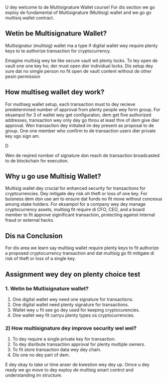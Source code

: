 U dey welcome to de Multisignature Wallet course! For dis section we go exploy de fundamental of Multisignature (Multisig) wallet and we go go multisiq wallet contract.

## Wetin be Multisignature Wallet?

Multisignatur (multisig) wallet ma a type if digital wallet wey require plenty keys to te authorize transaction for cryptocurrency.

Emagine multisig wey be like secure vault wit plenty locks. To tey open de vault one one key ho; der must open dier individual locks. Dis setup dey sure dat no simgle person no fit open de vault content without de other pesin permission

## How multiseg wallet dey work?

For multiseg wallet setup, each transaction must to dey recieve predetermined number of approval from plenty people wey form group. For eksampol for 3 of wallet wey get configuraton, dem get five authorized addresses, transaction wey only dey go throu at least thre of dem give dier approval. Wen transaction dey initiated im dey present as proposal to de group. One one member who confirm to de transaction users dier private key sgo sign am.

D

Wen de reqired nomber of signature don reach de transaction broadcasted to de blockchain for execution.

## Why u go use Multisig Wallet?

Multisig wallet dey crucial for enhanced security for transactions for cryptcurrencies. Dey mitigate dey risk oh theft or loss of one key. For buisness dem don use am to ensure dat funds no fit move without concesus among stake holders. For eksampol for a company wey dey manage cryptocurrency assets, multisig fit require di CFO, CEO, and a board member to fit approve siginificant transaction, protecting against internal fraud or external hacks.

## Dis na Conclusion

For dis area we learn say multisig wallet require plenty keys to fit authorize a proposed cryptocurrency transaction and dat multisig go fit mitigate di risk of theft or loss of a single key.

## Assignment wey dey on plenty choice test

### 1. Wetin be Multisignature wallet?

1. One digital wallet wey need one signature for transactions.
2. One digital wallet need plenty signature for transactions.
3. Wallet wey u fit see go dey used for keeping cryptocurencies.
4. One wallet wey fit carryu plenty types os cryptocurrencies.

### 2) How multisignature dey improve security wel wel?

1. To dey require a single private key for transaction.
2. To dey disribute transaction approval for plenty multiple owners.
3. To fit store transaction data wey dey chain.
4. Dis one no dey part of dem.

E dey okay to take ur time anser de kwestion wey dey up. Omce u dey ready we go move to dey exploy de multisig smart contrct and understanding im structure.
